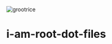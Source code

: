 ![grootrice](https://user-images.githubusercontent.com/101960541/161700765-2c74f985-60ae-4dc0-80a4-0fe84744d059.png)
# i-am-root-dot-files
